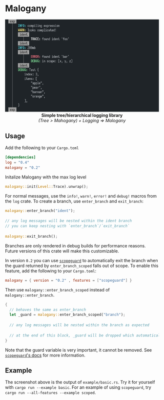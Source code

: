 # Malogany

<p align="center">
<img alt="Sample of Malogany's output" src="screenshot.png"><br>
<b>Simple tree/hierarchical logging library</b><br>
<i>(Tree > Mahogany) + Logging => Malogany</i>
</p>

## Usage

Add the following to your `Cargo.toml`

```toml
[dependencies]
log = "0.4"
malogany = "0.2"
```

Initalize Malogany with the max log level

```rust
malogany::init(Level::Trace).unwrap();
```

For normal messages, use the `info!`, `warn!`, `error!` and `debug!` macros from the `log` crate. To create a branch, use `enter_branch` and `exit_branch`:

```rust
malogany::enter_branch("ident");

// any log messages will be nested within the ident branch
// you can keep nesting with `enter_branch`/`exit_branch`

malogany::exit_branch();
```

Branches are only rendered in debug builds for performance reasons. Future versions of this crate will make this customizable.

In version `0.2` you can use [`scopeguard`](https://github.com/bluss/scopeguard) to automatically exit the branch when the guard returned by `enter_branch_scoped` falls out of scope. To enable this feature, add the following to your `Cargo.toml`:

```toml
malogany = { version = "0.2" , features = ["scopeguard"] }
```

Then use `malogany::enter_branch_scoped` instead of `malogany::enter_branch`. 

```rust
{
  // behaves the same as enter_branch
  let _guard = malogany::enter_branch_scoped("branch");

  // any log messages will be nested within the branch as expected

  // at the end of this block, _guard will be dropped which automatically calls `malogany::exit_branch()` 
}
```

Note that the guard variable is very important, it cannot be removed. See [`scopeguard`'s docs](https://docs.rs/scopeguard/latest/scopeguard/) for more information.

## Example

The screenshot above is the output of `example/basic.rs`. Try it for yourself with `cargo run --example basic`. For an example of using `scopeguard`, try `cargo run --all-features --example scoped`.